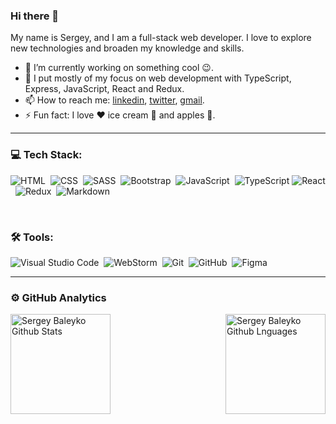 ### Hi there 👋

My name is Sergey, and I am a full-stack web developer. I love to explore new technologies and broaden my knowledge and skills.

- 🔭 I’m currently working on something cool :wink:.
- 🌱 I put mostly of my focus on web development with TypeScript, Express, JavaScript, React and Redux.
- 📫 How to reach me: [linkedin](https://www.linkedin.com/in/seryozhabaleyko), [twitter](https://twitter.com/seryozhabaleyko), [gmail](mailto:seryozha.baleyko@gmail.com).
- ⚡ Fun fact: I love :heart: ice cream 🍨 and apples 🍏.

---

### 💻 Tech Stack:

![HTML](https://img.shields.io/badge/-HTML-333333?style=flat&logo=HTML5)&nbsp;
![CSS](https://img.shields.io/badge/-CSS-333333?style=flat&logo=CSS3)&nbsp;
![SASS](https://img.shields.io/badge/-SASS-333333?style=flat&logo=SASS)&nbsp;
![Bootstrap](https://img.shields.io/badge/-Bootstrap-333333?style=flat&logo=bootstrap&logoColor=563D7C)&nbsp;
![JavaScript](https://img.shields.io/badge/-JavaScript-333333?style=flat&logo=javascript)&nbsp;
![TypeScript](https://img.shields.io/badge/-TypeScript-333333?style=flat&logo=TypeScript&logoColor=007ACC)
![React](https://img.shields.io/badge/-React-333333?style=flat&logo=react)&nbsp;
![Redux](https://img.shields.io/badge/-Redux-333333?style=flat&logo=redux)&nbsp;
![Markdown](https://img.shields.io/badge/-Markdown-333333?style=flat&logo=markdown)&nbsp;

<br />

### 🛠 Tools:

![Visual Studio Code](https://img.shields.io/badge/-Visual%20Studio%20Code-333333?style=flat&logo=visual-studio-code&logoColor=007ACC)&nbsp;
![WebStorm](https://img.shields.io/badge/-WebStorm-333333?style=flat&logo=webstorm)&nbsp;
![Git](https://img.shields.io/badge/-Git-333333?style=flat&logo=git)&nbsp;
![GitHub](https://img.shields.io/badge/-GitHub-333333?style=flat&logo=github)&nbsp;
![Figma](https://img.shields.io/badge/-Figma-333333?style=flat&logo=figma)&nbsp;

---

### ⚙️ GitHub Analytics

<img height="160em" align="left" alt="Sergey Baleyko Github Stats" src="https://github-readme-stats.codestackr.vercel.app/api?username=seryozhabaleyko&show_icons=true" />
<img height="160em" align="right" alt="Sergey Baleyko Github Lnguages" src="https://github-readme-stats-eight-theta.vercel.app/api/top-langs/?username=seryozhabaleyko&layout=compact" />

<!--
**seryozhabaleyko/seryozhabaleyko** is a ✨ _special_ ✨ repository because its `README.md` (this file) appears on your GitHub profile.

Here are some ideas to get you started:

- 🔭 I’m currently working on ...
- 🌱 I’m currently learning ...
- 👯 I’m looking to collaborate on ...
- 🤔 I’m looking for help with ...
- 💬 Ask me about ...
- 📫 How to reach me: ...
- 😄 Pronouns: ...
- ⚡ Fun fact: ...
-->
